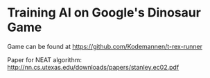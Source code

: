 # Training AI on Google's Dinosaur Game
Game can be found at
https://github.com/Kodemannen/t-rex-runner

Paper for NEAT algorithm: http://nn.cs.utexas.edu/downloads/papers/stanley.ec02.pdf
